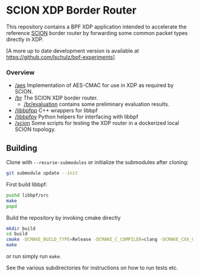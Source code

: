 SCION XDP Border Router
=======================

This repository contains a BPF XDP application intended to accelerate the reference
[SCION](https://github.com/scionproto/scion) border router by forwarding some common packet types
directly in XDP.

[A more up to date development version is available at https://github.com/lschulz/bpf-experiments]

### Overview
- [/aes](/aes) Implementation of AES-CMAC for use in XDP as required by SCION.
- [/br](/br) The SCION XDP border router.
  - [/br/evaluation](/br/evaluation) contains some preliminary evaluation results.
- [/libbpfpp](/libbpfpp) C++ wrappers for libbpf
- [/libbpfpy](/libbpfpy) Python helpers for interfacing with libbpf
- [/scion](/scion) Some scripts for testing the XDP router in a dockerized local SCION topology.

Building
--------
Clone with `--recurse-submodules` or initialize the submodules after cloning:
```bash
git submodule update --init
```

First build libbpf:
```bash
pushd libbpf/src
make
popd
```

Build the repository by invoking cmake directly
```bash
mkdir build
cd build
cmake -DCMAKE_BUILD_TYPE=Release -DCMAKE_C_COMPILER=clang -DCMAKE_CXX_COMPILER=clang++ ..
make
```
or run simply run `make`.

See the various subdirectories for instructions on how to run tests etc.
